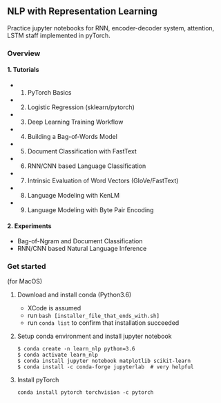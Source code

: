 ## NLP with Representation Learning

Practice jupyter notebooks for RNN, encoder-decoder system, attention, LSTM staff implemented in pyTorch. 

### Overview

#### 1. Tutorials
- 01. PyTorch Basics
- 02. Logistic Regression (sklearn/pytorch)
- 03. Deep Learning Training Workflow
- 04. Building a Bag-of-Words Model
- 05. Document Classification with FastText
- 06. RNN/CNN based Language Classification
- 07. Intrinsic Evaluation of Word Vectors (GloVe/FastText)
- 08. Language Modeling with KenLM
- 09. Language Modeling with Byte Pair Encoding

#### 2. Experiments
- Bag-of-Ngram and Document Classification
- RNN/CNN based Natural Language Inference

### Get started
(for MacOS)

1. Download and install conda (Python3.6)
    - XCode is assumed
    - run `bash [installer_file_that_ends_with.sh]`
    - run `conda list` to confirm that installation succeeded
2. Setup conda environment and install jupyter notebook

    ```
    $ conda create -n learn_nlp python=3.6
    $ conda activate learn_nlp
    $ conda install jupyter notebook matplotlib scikit-learn
    $ conda install -c conda-forge jupyterlab  # very helpful
    ```
    
3. Install pyTorch
   
   ```
   conda install pytorch torchvision -c pytorch
   ```

